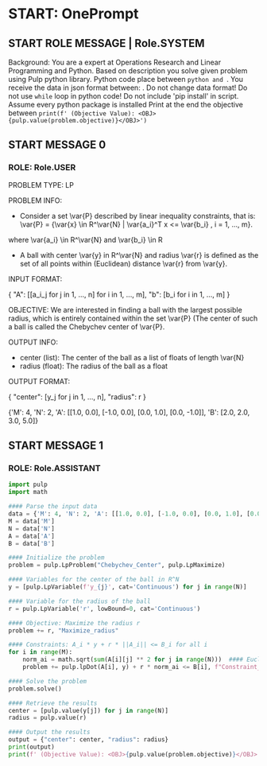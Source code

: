 # START: OnePrompt 
## START ROLE MESSAGE | Role.SYSTEM 
Background: You are a expert at Operations Research and Linear Programming and Python. Based on description you solve given problem using Pulp python library. Python code place between ```python and ```. You receive the data in json format between: <DATA></DATA>. Do not change data format! Do not use `while` loop in python code! Do not include 'pip install' in script. Assume every python package is installed Print at the end the objective between <OBJ></OBJ> `print(f' (Objective Value): <OBJ>{pulp.value(problem.objective)}</OBJ>')`  
## START MESSAGE 0 
### ROLE: Role.USER
<DESCRIPTION>

PROBLEM TYPE: LP

PROBLEM INFO: 
- Consider a set \var{P} described by linear inequality constraints, that is:
 \var{P} = {\var{x} \in R^\var{N} | \var{a_i}^T x <= \var{b_i} , i = 1, ..., m}.

where \var{a_i} \in R^\var{N} and \var{b_i} \in R

- A ball with center \var{y} in R^\var{N} and radius \var{r} is defined as the set of all points within (Euclidean) distance \var{r} from \var{y}.


INPUT FORMAT: 

{
    "A": [[a_i_j for j in 1, ..., n] for i in 1, ..., m],
    "b": [b_i for i in 1, ..., m]
}

OBJECTIVE: We are interested in finding a ball with the largest possible radius, which is entirely contained within the set \var{P} (The center of such a ball is called the Chebychev center of \var{P}.

OUTPUT INFO:

- center (list): The center of the ball as a list of floats of length \var{N}
- radius (float): The radius of the ball as a float

OUTPUT FORMAT:

{
    "center": [y_j for j in 1, ..., n],
    "radius": r
}


</DESCRIPTION>
<DATA>
{'M': 4, 'N': 2, 'A': [[1.0, 0.0], [-1.0, 0.0], [0.0, 1.0], [0.0, -1.0]], 'B': [2.0, 2.0, 3.0, 5.0]}</DATA>


## START MESSAGE 1 
### ROLE: Role.ASSISTANT
```python
import pulp
import math

#### Parse the input data
data = {'M': 4, 'N': 2, 'A': [[1.0, 0.0], [-1.0, 0.0], [0.0, 1.0], [0.0, -1.0]], 'B': [2.0, 2.0, 3.0, 5.0]}
M = data['M']
N = data['N']
A = data['A']
B = data['B']

#### Initialize the problem
problem = pulp.LpProblem("Chebychev_Center", pulp.LpMaximize)

#### Variables for the center of the ball in R^N
y = [pulp.LpVariable(f'y_{j}', cat='Continuous') for j in range(N)]

#### Variable for the radius of the ball
r = pulp.LpVariable('r', lowBound=0, cat='Continuous')

#### Objective: Maximize the radius r
problem += r, "Maximize_radius"

#### Constraints: A_i * y + r * ||A_i|| <= B_i for all i
for i in range(M):
    norm_ai = math.sqrt(sum(A[i][j] ** 2 for j in range(N)))  #### Euclidean norm of A_i
    problem += pulp.lpDot(A[i], y) + r * norm_ai <= B[i], f"Constraint_{i}"

#### Solve the problem
problem.solve()

#### Retrieve the results
center = [pulp.value(y[j]) for j in range(N)]
radius = pulp.value(r)

#### Output the results
output = {"center": center, "radius": radius}
print(output)
print(f' (Objective Value): <OBJ>{pulp.value(problem.objective)}</OBJ>')
```

